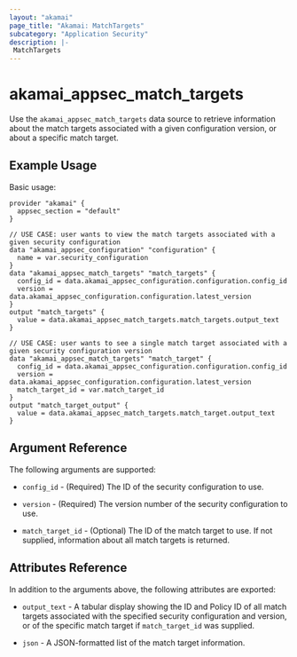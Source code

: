 ```yaml
---
layout: "akamai"
page_title: "Akamai: MatchTargets"
subcategory: "Application Security"
description: |-
 MatchTargets
---
```


# akamai_appsec_match_targets

Use the `akamai_appsec_match_targets` data source to retrieve information about the match targets associated with a given configuration version, or about a specific match target.

## Example Usage

Basic usage:

```hcl
provider "akamai" {
  appsec_section = "default"
}

// USE CASE: user wants to view the match targets associated with a given security configuration
data "akamai_appsec_configuration" "configuration" {
  name = var.security_configuration
}
data "akamai_appsec_match_targets" "match_targets" {
  config_id = data.akamai_appsec_configuration.configuration.config_id
  version = data.akamai_appsec_configuration.configuration.latest_version
}
output "match_targets" {
  value = data.akamai_appsec_match_targets.match_targets.output_text
}

// USE CASE: user wants to see a single match target associated with a given security configuration version
data "akamai_appsec_match_targets" "match_target" {
  config_id = data.akamai_appsec_configuration.configuration.config_id
  version = data.akamai_appsec_configuration.configuration.latest_version
  match_target_id = var.match_target_id
}
output "match_target_output" {
  value = data.akamai_appsec_match_targets.match_target.output_text
}
```

## Argument Reference

The following arguments are supported:

* `config_id` - (Required) The ID of the security configuration to use.

* `version` - (Required) The version number of the security configuration to use.

* `match_target_id` - (Optional) The ID of the match target to use. If not supplied, information about all match targets is returned.

## Attributes Reference

In addition to the arguments above, the following attributes are exported:

* `output_text` - A tabular display showing the ID and Policy ID of all match targets associated with the specified security configuration and version, or of the specific match target if `match_target_id` was supplied.

* `json` - A JSON-formatted list of the match target information.

